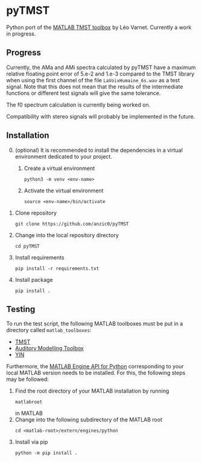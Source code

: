 # pyTMST

Python port of the [MATLAB TMST toolbox](https://github.com/LeoVarnet/TMST) by
Léo Varnet. Currently a work in progress.

## Progress

Currently, the AMa and AMi spectra calculated by pyTMST have a maximum relative
floating point error of 5.e-2 and 1.e-3 compared to the TMST library when using
the first channel of the file `LaVoixHumaine_6s.wav` as a test signal. Note
that this does not mean that the results of the intermediate functions or
different test signals will give the same tolerance.

The f0 spectrum calculation is currently being worked on.

Compatibility with stereo signals will probably be implemented in the future.

## Installation

0. (optional) It is recommended to install the dependencies in a virtual
   environment dedicated to your project.
   1. Create a virtual environment
      ```
      python3 -m venv <env-name>
      ```
   2. Activate the virtual environment
      ```
      source <env-name>/bin/activate
      ```

1. Clone repository
   ```
   git clone https://github.com/anzic0/pyTMST
   ```
2. Change into the local repository directory
   ```
   cd pyTMST
   ```
3. Install requirements
   ```
   pip install -r requirements.txt
   ```
4. Install package
   ```
   pip install .
   ```

## Testing

To run the test script, the following MATLAB toolboxes must be put in a directory
called ```matlab_toolboxes```:
- [TMST](https://github.com/LeoVarnet/TMST)
- [Auditory Modelling Toolbox](https://amtoolbox.org/)
- [YIN](http://audition.ens.fr/adc/sw/yin.zip)

Furthermore, the [MATLAB Engine API for Python](https://de.mathworks.com/help/matlab/matlab_external/install-the-matlab-engine-for-python.html)
corresponding to your local MATLAB version needs to be installed. For this, the
following steps may be followed:

1. Find the root directory of your MATLAB installation by running
   ```
   matlabroot
   ```
   in MATLAB
2. Change into the following subdirectory of the MATLAB root
   ```
   cd <matlab-root>/extern/engines/python
   ```
3. Install via pip
   ```
   python -m pip install .
   ```
